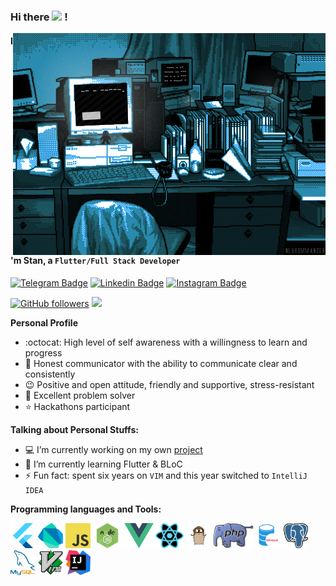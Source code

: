 ### Hi there <img src="https://media.giphy.com/media/hvRJCLFzcasrR4ia7z/giphy.gif" width="25px"> !
<img align="right" alt="GIF" src="https://github.com/Dsazz/Dsazz/blob/main/original.gif?raw=true"/>

#### I'm Stan, a `Flutter/Full Stack Developer`

[![Telegram Badge](https://img.shields.io/badge/-stanislav_stepanenko-blue?style=social&logo=Telegram&link=https://t.me/stanislav_stepanenko)](https://t.me/stanislav_stepanenko) 
[![Linkedin Badge](https://img.shields.io/badge/-Stanislav%20Stepanenko-blue?style=social&logo=Linkedin&logoColor=blue&link=https://www.linkedin.com/in/stanislav_stepanenko/)](https://www.linkedin.com/in/stanislav_stepanenko/) 
[![Instagram Badge](https://img.shields.io/badge/-stanislav.stepanenko.93-blue?style=social&logo=Instagram&link=https://www.instagram.com/stanislav.stepanenko.93/)](https://www.instagram.com/stanislav.stepanenko.93/) 

[![GitHub followers](https://img.shields.io/github/followers/Dsazz?label=Follow&style=social)](https://github.com/Dsazz/?tab=follow)
![](https://visitor-badge.glitch.me/badge?page_id=Dsazz)

**Personal Profile**

- :octocat: High level of self awareness with a willingness to learn and progress
- 💬 Honest communicator with the ability to communicate clear and consistently
- 😉 Positive and open attitude, friendly and supportive, stress-resistant
- 🐾 Excellent problem solver
- ⭐ Hackathons participant 

**Talking about Personal Stuffs:**

- 💻 I’m currently working on my own [project](https://github.com/Dsazz/flutter_playground)
- 🧠 I’m currently learning Flutter & BLoC
- ⚡ Fun fact: spent six years on `VIM` and this year switched to `IntelliJ IDEA`

**Programming languages and Tools:**

<code><img height="40" alt="Flutter" src="https://github.com/Dsazz/Dsazz/blob/main/flutter.png?raw=true"></code>
<code><img height="40" alt="Dart" src="https://github.com/Dsazz/Dsazz/blob/main/dart.png?raw=true"></code>
<code><img height="40" alt="JavaScript" src="https://github.com/Dsazz/Dsazz/blob/main/java-script.png?raw=true"></code>
<code><img height="40" alt="Node.js" src="https://github.com/Dsazz/Dsazz/blob/main/nodejs.png?raw=true"></code>
<code><img height="40" alt="Vue.js" src="https://github.com/Dsazz/Dsazz/blob/main/vue.png?raw=true"></code>
<code><img height="40" alt="React.js" src="https://github.com/Dsazz/Dsazz/blob/main/react.png?raw=true"></code>
<code><img height="40" alt="GoLang" src="https://github.com/Dsazz/Dsazz/blob/main/golang.png?raw=true"></code>
<code><img height="40" alt="PHP" src="https://github.com/Dsazz/Dsazz/blob/main/php.png?raw=true"></code>
<code><img height="40" alt="Oracle DB" src="https://github.com/Dsazz/Dsazz/blob/main/oracle.png?raw=true"></code>
<code><img height="40" alt="PostgreSQL" src="https://github.com/Dsazz/Dsazz/blob/main/postgres.png?raw=true"></code>
<code><img height="40" alt="MySQL" src="https://github.com/Dsazz/Dsazz/blob/main/mysql.png?raw=true"></code>
<code><img height="40" alt="VIM" src="https://github.com/Dsazz/Dsazz/blob/main/vim.png?raw=true"></code>
<code><img height="40" alt="IntelliJ" src="https://github.com/Dsazz/Dsazz/blob/main/intelliJ.png?raw=true"></code>
